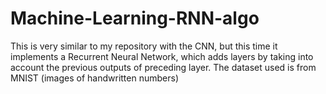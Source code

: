 # Machine-Learning-RNN-algo
This is very similar to my repository with the CNN, but this time it implements a Recurrent Neural Network, which adds layers by taking into account the previous outputs of preceding layer. The dataset used is from MNIST (images of handwritten numbers)

